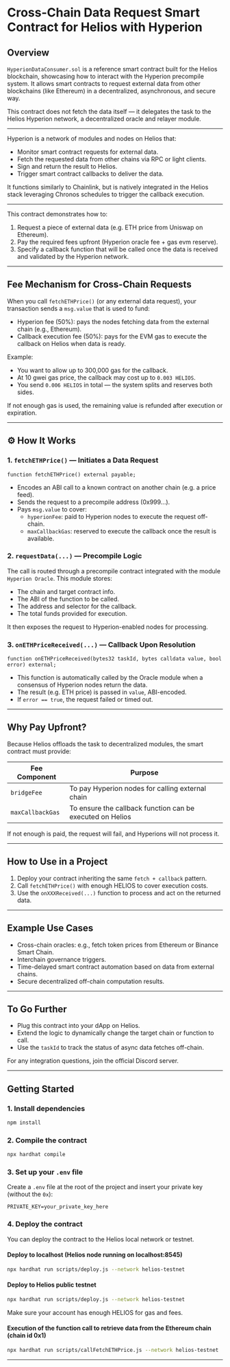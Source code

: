 # Cross-Chain Data Request Smart Contract for Helios with Hyperion

## Overview

`HyperionDataConsumer.sol` is a reference smart contract built for the Helios blockchain, showcasing how to interact with the Hyperion precompile system. It allows smart contracts to request external data from other blockchains (like Ethereum) in a decentralized, asynchronous, and secure way.

This contract does not fetch the data itself — it delegates the task to the Helios Hyperion network, a decentralized oracle and relayer module.

---

Hyperion is a network of modules and nodes on Helios that:
- Monitor smart contract requests for external data.
- Fetch the requested data from other chains via RPC or light clients.
- Sign and return the result to Helios.
- Trigger smart contract callbacks to deliver the data.

It functions similarly to Chainlink, but is natively integrated in the Helios stack leveraging Chronos schedules to trigger the callback execution.

---

This contract demonstrates how to:
1. Request a piece of external data (e.g. ETH price from Uniswap on Ethereum).
2. Pay the required fees upfront (Hyperion oracle fee + gas evm reserve).
3. Specify a callback function that will be called once the data is received and validated by the Hyperion network.

---

## Fee Mechanism for Cross-Chain Requests

When you call `fetchETHPrice()` (or any external data request), your transaction sends a `msg.value` that is used to fund:

- Hyperion fee (50%): pays the nodes fetching data from the external chain (e.g., Ethereum).
- Callback execution fee (50%): pays for the EVM gas to execute the callback on Helios when data is ready.

Example:
- You want to allow up to 300,000 gas for the callback.
- At 10 gwei gas price, the callback may cost up to `0.003 HELIOS`.
- You send `0.006 HELIOS` in total — the system splits and reserves both sides.

If not enough gas is used, the remaining value is refunded after execution or expiration.

---

## ⚙️ How It Works

### 1. `fetchETHPrice()` — Initiates a Data Request

```solidity
function fetchETHPrice() external payable;
```

- Encodes an ABI call to a known contract on another chain (e.g. a price feed).
- Sends the request to a precompile address (0x999...).
- Pays `msg.value` to cover:
  - `hyperionFee`: paid to Hyperion nodes to execute the request off-chain.
  - `maxCallbackGas`: reserved to execute the callback once the result is available.

### 2. `requestData(...)` — Precompile Logic

The call is routed through a precompile contract integrated with the module `Hyperion Oracle`. This module stores:
- The chain and target contract info.
- The ABI of the function to be called.
- The address and selector for the callback.
- The total funds provided for execution.

It then exposes the request to Hyperion-enabled nodes for processing.

### 3. `onETHPriceReceived(...)` — Callback Upon Resolution

```solidity
function onETHPriceReceived(bytes32 taskId, bytes calldata value, bool error) external;
```

- This function is automatically called by the Oracle module when a consensus of Hyperion nodes return the data.
- The result (e.g. ETH price) is passed in `value`, ABI-encoded.
- If `error == true`, the request failed or timed out.

---

## Why Pay Upfront?

Because Helios offloads the task to decentralized modules, the smart contract must provide:

| Fee Component   | Purpose                                                      |
|-----------------|--------------------------------------------------------------|
| `bridgeFee`     | To pay Hyperion nodes for calling external chain             |
| `maxCallbackGas`| To ensure the callback function can be executed on Helios    |

If not enough is paid, the request will fail, and Hyperions will not process it.

---

## How to Use in a Project

1. Deploy your contract inheriting the same `fetch + callback` pattern.
2. Call `fetchETHPrice()` with enough HELIOS to cover execution costs.
3. Use the `onXXXReceived(...)` function to process and act on the returned data.

---

## Example Use Cases

- Cross-chain oracles: e.g., fetch token prices from Ethereum or Binance Smart Chain.
- Interchain governance triggers.
- Time-delayed smart contract automation based on data from external chains.
- Secure decentralized off-chain computation results.

---

## To Go Further

- Plug this contract into your dApp on Helios.
- Extend the logic to dynamically change the target chain or function to call.
- Use the `taskId` to track the status of async data fetches off-chain.

For any integration questions, join the official Discord server.


---

## Getting Started

### 1. Install dependencies

```bash
npm install
```

### 2. Compile the contract

```bash
npx hardhat compile
```

### 3. Set up your `.env` file

Create a `.env` file at the root of the project and insert your private key (without the `0x`):

```env
PRIVATE_KEY=your_private_key_here
```

### 4. Deploy the contract

You can deploy the contract to the Helios local network or testnet.

#### Deploy to localhost (Helios node running on localhost:8545)

```bash
npx hardhat run scripts/deploy.js --network helios-testnet
```

#### Deploy to Helios public testnet

```bash
npx hardhat run scripts/deploy.js --network helios-testnet
```

Make sure your account has enough HELIOS for gas and fees.

#### Execution of the function call to retrieve data from the Ethereum chain (chain id 0x1)

```bash
npx hardhat run scripts/callFetchETHPrice.js --network helios-testnet
```

---
